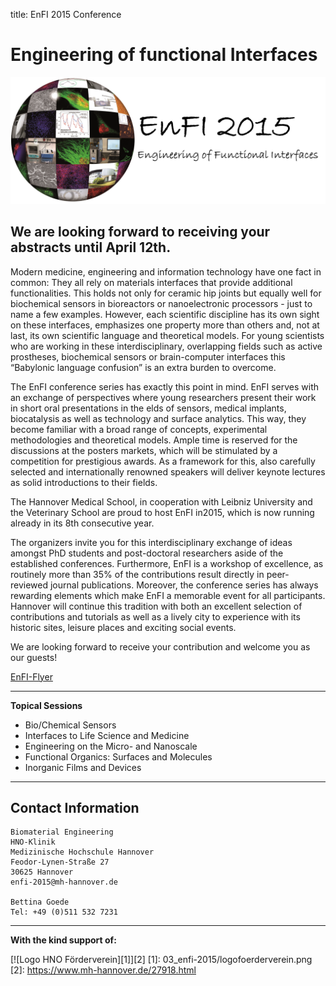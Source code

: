 title: EnFI 2015 Conference

Engineering of functional Interfaces
====================================

![Logo EnFI 2015](03_enfi-2015/logoneu.png)

We are looking forward to receiving your abstracts until April 12th.
---

Modern medicine, engineering and information technology have one fact in common: They all rely on materials interfaces that provide additional functionalities. This holds not only for ceramic hip joints but equally well for biochemical sensors in bioreactors or nanoelectronic processors - just to name a few examples. However, each scientific discipline has its own sight on these interfaces, emphasizes one property more than others and, not at last, its own scientific language and theoretical models. For young scientists who are working in these interdisciplinary, overlapping fields such as active prostheses, biochemical sensors or brain-computer interfaces this “Babylonic language confusion” is an extra burden to overcome.

The EnFI conference series has exactly this point in mind. EnFI serves with an exchange of perspectives where young researchers present their work in short oral presentations in the   elds of sensors, medical implants, biocatalysis as well as technology and surface analytics. This way, they become familiar with a broad range of concepts, experimental methodologies and theoretical models. Ample time is reserved for the discussions at the posters markets, which will be stimulated by a competition for prestigious awards. As a framework for this, also carefully selected and internationally renowned speakers will deliver keynote lectures as solid introductions to their fields.

The Hannover Medical School, in cooperation with Leibniz University and the Veterinary School are proud to host EnFI in2015, which is now running already in its 8th consecutive year.
 
The organizers invite you for this interdisciplinary exchange of ideas amongst PhD students and post-doctoral researchers aside of the established conferences. Furthermore, EnFI is a workshop of excellence, as routinely more than 35% of the contributions result directly in peer-reviewed journal publications. Moreover, the conference series has always rewarding elements which make EnFI a memorable event for all participants. Hannover will continue this tradition with both an excellent selection of contributions and tutorials as well as a lively city to experience with its historic sites, leisure places and exciting social events.

We are looking forward to receive your contribution and welcome you as our guests!

[EnFI-Flyer](03_enfi-2015/enfi2015flyer.pdf)  

---
**Topical Sessions**   


* Bio/Chemical Sensors   
* Interfaces to Life Science and Medicine   
* Engineering on the Micro- and Nanoscale   
* Functional Organics: Surfaces and Molecules   
* Inorganic Films and Devices   

---


Contact Information
-------

```
Biomaterial Engineering
HNO-Klinik
Medizinische Hochschule Hannover
Feodor-Lynen-Straße 27
30625 Hannover
enfi-2015@mh-hannover.de

Bettina Goede
Tel: +49 (0)511 532 7231
```

--------------------------------------------------------
**With the kind support of:**



[![Logo HNO Förderverein][1]][2]
[1]: 03_enfi-2015/logofoerderverein.png
[2]: https://www.mh-hannover.de/27918.html
